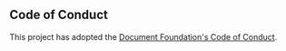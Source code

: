 ## Code of Conduct
This project has adopted the [Document Foundation's Code of Conduct](https://www.documentfoundation.org/foundation/code-of-conduct/).
